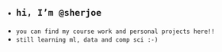 - ## `hi, I’m @sherjoe`
- `you can find my course work and personal projects here!!`
- `still learning ml, data and
  comp sci :-)`

